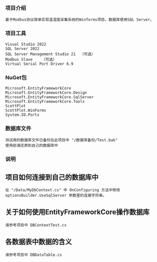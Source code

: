 ### 项目介绍
    基于Modbus协议简单实现温湿度采集系统的Winforms项目。数据库使用SQL Server。


### 项目工具
    Visual Studio 2022
    SQL Server 2022
    SQL Server Management Studio 21  （可选）
    Modbus Slave    （可选）
    Virtual Serial Port Driver 6.9

### NuGet包
    Microsoft.EntityFrameworkCore
    Microsoft.EntityFrameworkCore.Design
    Microsoft.EntityFrameworkCore.SqlServer
    Microsoft.EntityFrameworkCore.Tools
    ScottPlot
    ScottPlot.WinForms
    System.IO.Ports

### 数据库文件
    测试用的数据库文件已备份在此项目中 "/数据库备份/Test.bak"
    使用前请还原到自己的数据库中

### 说明
##  项目如何连接到自己的数据库中
    在 "/Data/MyDbContext.cs" 中 OnConfiguring 方法中修改 optionsBuilder.UseSqlServer 参数里的连接字符串。

## 关于如何使用EntityFrameworkCore操作数据库
    请参考项目中 DBContextTest.cs

## 各数据表中数据的含义
    请参考项目中 DBDataTable.cs